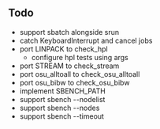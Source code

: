 ## Todo

- support sbatch alongside srun
- catch KeyboardInterrupt and cancel jobs
- port LINPACK to check_hpl
  - configure hpl tests using args
- port STREAM to check_stream
- port osu_alltoall to check_osu_alltoall
- port osu_bibw to check_osu_bibw
- implement SBENCH_PATH
- support sbench --nodelist
- support sbench --nodes
- support sbench --timeout
